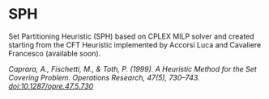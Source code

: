 # SPH
Set Partitioning Heuristic (SPH) based on CPLEX MILP solver and created starting from the CFT Heuristic implemented by Accorsi Luca and Cavaliere Francesco (available soon).

*Caprara, A., Fischetti, M., & Toth, P. (1999). A Heuristic Method for the Set Covering Problem. Operations Research, 47(5), 730–743. [doi:10.1287/opre.47.5.730](https://doi.org/10.1287/opre.47.5.730)*
